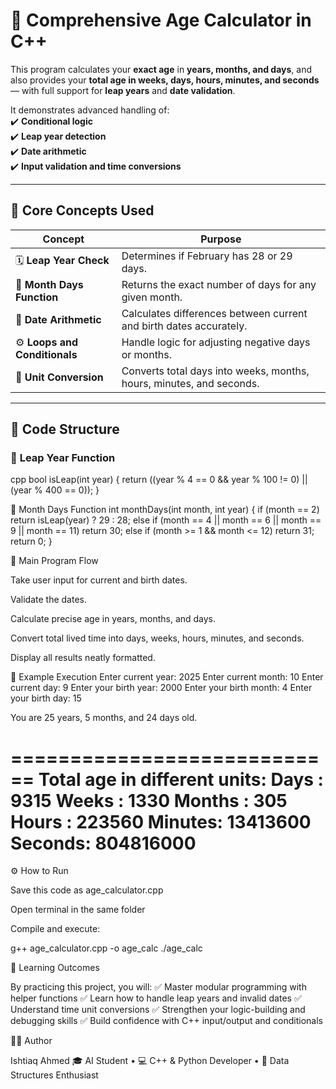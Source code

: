 # 🎂 **Comprehensive Age Calculator in C++**

This program calculates your **exact age** in **years, months, and days**, and also provides your **total age in weeks, days, hours, minutes, and seconds** — with full support for **leap years** and **date validation**.

It demonstrates advanced handling of:  
✔️ **Conditional logic**  
✔️ **Leap year detection**  
✔️ **Date arithmetic**  
✔️ **Input validation and time conversions**

---

## 🧠 **Core Concepts Used**

| **Concept** | **Purpose** |
|--------------|-------------|
| 🗓️ **Leap Year Check** | Determines if February has 28 or 29 days. |
| 📆 **Month Days Function** | Returns the exact number of days for any given month. |
| 🔢 **Date Arithmetic** | Calculates differences between current and birth dates accurately. |
| ⚙️ **Loops and Conditionals** | Handle logic for adjusting negative days or months. |
| 🧮 **Unit Conversion** | Converts total days into weeks, months, hours, minutes, and seconds. |

---

## 🧩 **Code Structure**

### 🔹 **Leap Year Function**

cpp
bool isLeap(int year) {
    return ((year % 4 == 0 && year % 100 != 0) || (year % 400 == 0));
}

🔹 Month Days Function
int monthDays(int month, int year) {
    if (month == 2) return isLeap(year) ? 29 : 28;
    else if (month == 4 || month == 6 || month == 9 || month == 11) return 30;
    else if (month >= 1 && month <= 12) return 31;
    return 0;
}

🔹 Main Program Flow

Take user input for current and birth dates.

Validate the dates.

Calculate precise age in years, months, and days.

Convert total lived time into days, weeks, hours, minutes, and seconds.

Display all results neatly formatted.

🧪 Example Execution
Enter current year: 2025
Enter current month: 10
Enter current day: 9
Enter your birth year: 2000
Enter your birth month: 4
Enter your birth day: 15

You are 25 years, 5 months, and 24 days old.

============================
Total age in different units:
Days   : 9315
Weeks  : 1330
Months : 305
Hours  : 223560
Minutes: 13413600
Seconds: 804816000
============================

⚙️ How to Run

Save this code as age_calculator.cpp

Open terminal in the same folder

Compile and execute:

g++ age_calculator.cpp -o age_calc
./age_calc

📘 Learning Outcomes

By practicing this project, you will:
✅ Master modular programming with helper functions
✅ Learn how to handle leap years and invalid dates
✅ Understand time unit conversions
✅ Strengthen your logic-building and debugging skills
✅ Build confidence with C++ input/output and conditionals

👨‍💻 Author

Ishtiaq Ahmed
🎓 AI Student • 💻 C++ & Python Developer • 🧠 Data Structures Enthusiast

